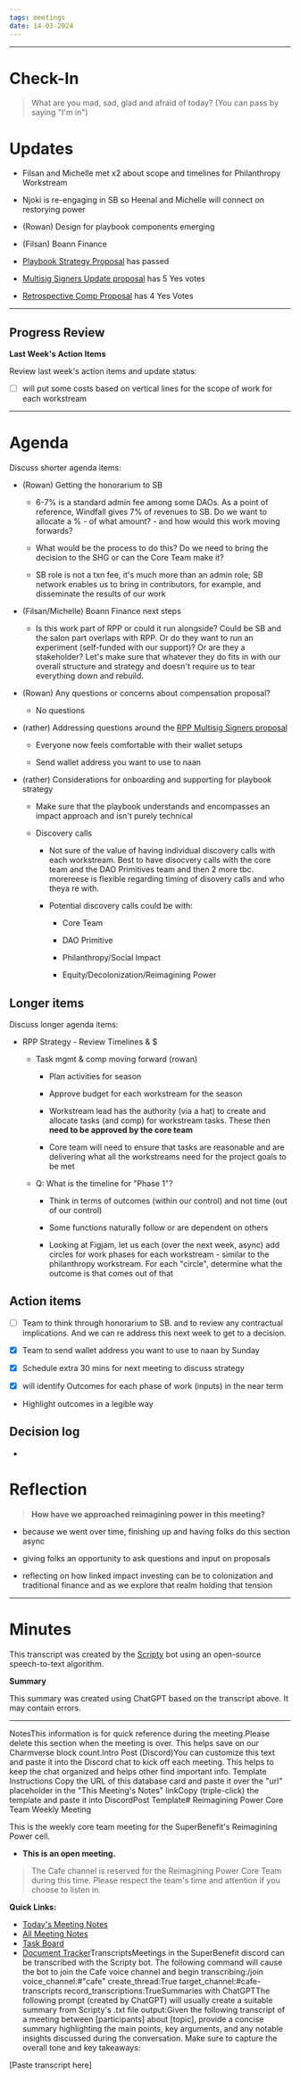 ```yaml
---
tags: meetings
date: 14-03-2024
---
```


---

# Check-In

> What are you mad, sad, glad and afraid of today? (You can pass by saying "I'm in")

# Updates

- Filsan and Michelle met x2 about scope and timelines for Philanthropy Workstream 

- Njoki is re-engaging in SB so Heenal and Michelle will connect on restorying power 

- (Rowan) Design for playbook components emerging 

- (Filsan) Boann Finance 

- [Playbook Strategy Proposal](https://app.charmverse.io/superbenefit/playbook-strategy-reimagining-power-9553658597906882) has passed

- [Multisig Signers Update proposal](https://app.charmverse.io/superbenefit/page-9743176797752586) has 5 Yes votes

- [Retrospective Comp Proposal](https://app.charmverse.io/superbenefit/retrospective-compensation-for-rp-core-team-21268453626283468) has 4 Yes Votes 

---

## Progress Review

**Last Week's Action Items**

Review last week's action items and update status:

- [ ]  will put some costs based on vertical lines for the scope of work for each workstream

---

# Agenda

Discuss shorter agenda items:

- (Rowan) Getting the honorarium to SB

  - 6-7% is a standard admin fee among some DAOs. As a point of reference, Windfall gives 7% of revenues to SB. Do we want to allocate a % - of what amount? - and how would this work moving forwards?

  - What would be the process to do this? Do we need to bring the decision to the SHG or can the Core Team make it?

  - SB role is not a txn fee, it's much more than an admin role; SB network enables us to bring in contributors, for example, and disseminate the results of our work

- (Filsan/Michelle) Boann Finance next steps 

  - Is this work part of RPP or could it run alongside? Could be SB and the salon part overlaps with RPP. Or do they want to run an experiment (self-funded with our support)? Or are they a stakeholder? Let's make sure that whatever they do fits in with our overall structure and strategy and doesn't require us to tear everything down and rebuild.

- (Rowan) Any questions or concerns about compensation proposal?

  - No questions

- (rather) Addressing questions around the [RPP Multisig Signers proposal](https://app.charmverse.io/superbenefit/page-9743176797752586)

  - Everyone now feels comfortable with their wallet setups

  - Send wallet address you want to use to naan

- (rather) Considerations for onboarding and supporting  for playbook strategy

  - Make sure that the playbook understands and encompasses an impact approach and isn't purely technical

  - Discovery calls

    - Not sure of the value of having individual discovery calls with each workstream. Best to have disocvery calls with the core team and the DAO Primitives team and then 2 more tbc. morereese is flexible regarding timing of disovery  calls and who theya re with.

    - Potential discovery calls could be with:

      - Core Team

      - DAO Primitive

      - Philanthropy/Social Impact

      - Equity/Decolonization/Reimagining Power

## Longer items

Discuss longer agenda items:

- RPP Strategy - Review Timelines & $ 

  - Task mgmt & comp moving forward (rowan)

    - Plan activities for season

    - Approve budget for each workstream for the season

    - Workstream lead has the authority (via a hat) to create and allocate tasks (and comp) for workstream tasks. These then **need to be approved by the core team**

    - Core team will need to ensure that tasks are reasonable and are delivering what all the workstreams need for the project goals to be met

  - Q: What is the timeline for "Phase 1"?

    - Think in terms of outcomes (within our control) and not time (out of our control)

    - Some functions naturally follow or are dependent on others

    - Looking at Figjam, let us each (over the next week, async) add circles for work phases for each workstream - similar to the philanthropy workstream. For each "circle", determine what the outcome is that comes out of that

## Action items

- [ ] Team to think through honorarium to SB.   and  to review any contractual implications. And we can re address this next week to get to a decision. 

- [x] Team to send wallet address you want to use to naan by Sunday

- [x] Schedule extra 30 mins for next meeting to discuss strategy

- [x]  will identify Outcomes for each phase of work (inputs) in the near term

- Highlight outcomes in a legible way

## Decision log

- 

# Reflection 

> **How have we approached reimagining power in this meeting?**

- because we went over time, finishing up and having folks do this section async

- giving folks an opportunity to ask questions and input on proposals 

- reflecting on how linked impact investing can be to colonization and traditional finance and as we explore that realm holding that tension

---

# Minutes

This transcript was created by the [Scripty](https://scripty.org/) bot using an open-source speech-to-text algorithm.

**Summary**

This summary was created using ChatGPT based on the transcript above. It may contain errors.

> <Paste summary here>

---

NotesThis information is for quick reference during the meeting.Please delete this section when the meeting is over. This helps save on our Charmverse block count.Intro Post (Discord)You can customize this text and paste it into the Discord chat to kick off each meeting. This helps to keep the chat organized and helps other find important info. Template Instructions Copy the URL of this database card and paste it over the "url" placeholder in the "This Meeting's Notes" linkCopy (triple-click) the template and paste it into DiscordPost Template# Reimagining Power Core Team Weekly Meeting

This is the weekly core team meeting for the SuperBenefit's Reimagining Power cell.

- __This is an **open** meeting.__  
> The Cafe channel is reserved for the Reimagining Power Core Team during this time. Please respect the team's time and attention if you choose to listen in.

**Quick Links:**
- [Today's Meeting Notes](https://app.charmverse.io/superbenefit/reimagining-power-core-team-meeting-14-3-24-22939618164423248)  
- [All Meeting Notes](https://app.charmverse.io/superbenefit/meeting-notes-reimagining-power-9995214806368862)  
- [Task Board](https://app.charmverse.io/superbenefit/task-board-reimagining-power-18270894134568505)
- [Document Tracker](https://app.charmverse.io/superbenefit/documents-reimagining-power-8236079332321762)TranscriptsMeetings in the SuperBenefit discord can be transcribed with the Scripty bot. The following command will cause the bot to join the Cafe voice channel and begin transcribing:/join voice_channel:#"cafe" create_thread:True target_channel:#cafe-transcripts record_transcriptions:TrueSummaries with ChatGPTThe following prompt (created by ChatGPT) will usually create a suitable summary from Scripty's .txt file output:Given the following transcript of a meeting between [participants] about [topic], provide a concise summary highlighting the main points, key arguments, and any notable insights discussed during the conversation. Make sure to capture the overall tone and key takeaways:

[Paste transcript here]
